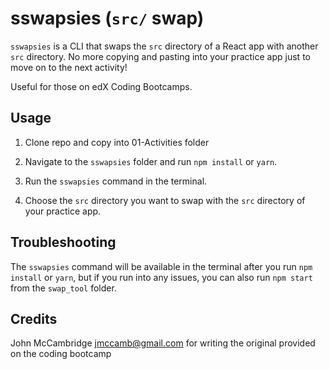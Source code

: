# sswapsies (`src/` swap)

`sswapsies` is a CLI that swaps the `src` directory of a React app with another `src` directory. No more copying and pasting into your practice app just to move on to the next activity!  

Useful for those on edX Coding Bootcamps.

## Usage

1. Clone repo and copy into 01-Activities folder

1. Navigate to the `sswapsies` folder and run `npm install` or `yarn`.

2. Run the `sswapsies` command in the terminal.

3. Choose the `src` directory you want to swap with the `src` directory of your practice app.

## Troubleshooting

The `sswapsies` command will be available in the terminal after you run `npm install` or `yarn`, but if you run into any issues, you can also run `npm start` from the `swap_tool` folder.

## Credits

John McCambridge <jmccamb@gmail.com>  for writing the original provided on the coding bootcamp